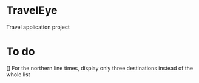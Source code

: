 # TravelEye
Travel application project

# To do
[] For the northern line times, display only three destinations instead of the whole list
